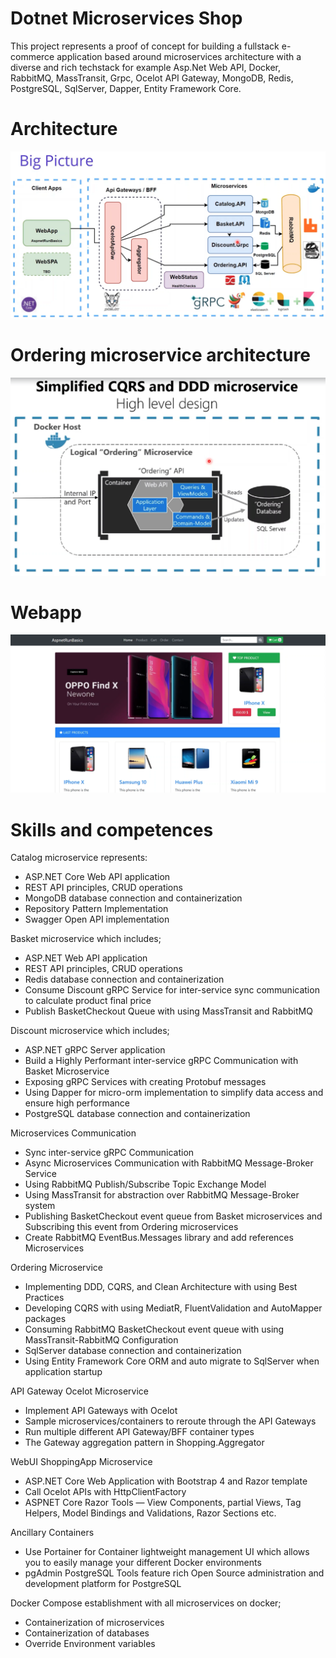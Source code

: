 # Dotnet Microservices Shop
This project represents a proof of concept for building a fullstack e-commerce application based around microservices architecture with a diverse and rich techstack for example Asp.Net Web API, Docker, RabbitMQ, MassTransit, Grpc, Ocelot API Gateway, MongoDB, Redis, PostgreSQL, SqlServer, Dapper, Entity Framework Core.

# Architecture
<p align="center">
    <img src="/assets/architecture.png" alt="Architecture photo">
</p>

# Ordering microservice architecture
<p align="center">
    <img src="/assets/ordering-architecture.png" alt="Ordering architecture photo">
</p>

# Webapp
<p align="center">
    <img src="/assets/webapp.png" alt="Webapp photo">
</p>

# Skills and competences

Catalog microservice represents:
* ASP.NET Core Web API application
* REST API principles, CRUD operations
* MongoDB database connection and containerization
* Repository Pattern Implementation
* Swagger Open API implementation

Basket microservice which includes;
* ASP.NET Web API application
* REST API principles, CRUD operations
* Redis database connection and containerization
* Consume Discount gRPC Service for inter-service sync communication to calculate product final price
* Publish BasketCheckout Queue with using MassTransit and RabbitMQ

Discount microservice which includes;
* ASP.NET gRPC Server application
* Build a Highly Performant inter-service gRPC Communication with Basket Microservice
* Exposing gRPC Services with creating Protobuf messages
* Using Dapper for micro-orm implementation to simplify data access and ensure high performance
* PostgreSQL database connection and containerization

Microservices Communication
* Sync inter-service gRPC Communication
* Async Microservices Communication with RabbitMQ Message-Broker Service
* Using RabbitMQ Publish/Subscribe Topic Exchange Model
* Using MassTransit for abstraction over RabbitMQ Message-Broker system
* Publishing BasketCheckout event queue from Basket microservices and Subscribing this event from Ordering microservices
* Create RabbitMQ EventBus.Messages library and add references Microservices

Ordering Microservice
* Implementing DDD, CQRS, and Clean Architecture with using Best Practices
* Developing CQRS with using MediatR, FluentValidation and AutoMapper packages
* Consuming RabbitMQ BasketCheckout event queue with using MassTransit-RabbitMQ Configuration
* SqlServer database connection and containerization
* Using Entity Framework Core ORM and auto migrate to SqlServer when application startup

API Gateway Ocelot Microservice
* Implement API Gateways with Ocelot
* Sample microservices/containers to reroute through the API Gateways
* Run multiple different API Gateway/BFF container types
* The Gateway aggregation pattern in Shopping.Aggregator

WebUI ShoppingApp Microservice
* ASP.NET Core Web Application with Bootstrap 4 and Razor template
* Call Ocelot APIs with HttpClientFactory
* ASPNET Core Razor Tools — View Components, partial Views, Tag Helpers, Model Bindings and Validations, Razor Sections etc.

Ancillary Containers
* Use Portainer for Container lightweight management UI which allows you to easily manage your different Docker environments
* pgAdmin PostgreSQL Tools feature rich Open Source administration and development platform for PostgreSQL

Docker Compose establishment with all microservices on docker;
* Containerization of microservices
* Containerization of databases
* Override Environment variables
